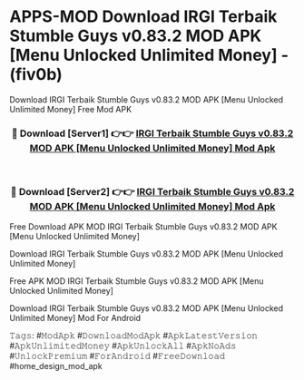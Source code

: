 # APPS-MOD Download IRGI Terbaik Stumble Guys v0.83.2 MOD APK [Menu Unlocked Unlimited Money] - (fiv0b)
Download IRGI Terbaik Stumble Guys v0.83.2 MOD APK [Menu Unlocked Unlimited Money] Free Mod APK

<div align="center">
<h3>🔴 Download [Server1] 👉👉 <a href="https://apk-comot.site?title=IRGI_Terbaik_Stumble_Guys_v0.83.2_MOD_APK_[Menu_Unlocked_Unlimited_Money]">IRGI Terbaik Stumble Guys v0.83.2 MOD APK [Menu Unlocked Unlimited Money] Mod Apk</a></h3><br>

<h3>🔴 Download [Server2] 👉👉 <a href="https://apk-comot.site?title=IRGI_Terbaik_Stumble_Guys_v0.83.2_MOD_APK_[Menu_Unlocked_Unlimited_Money]">IRGI Terbaik Stumble Guys v0.83.2 MOD APK [Menu Unlocked Unlimited Money] Mod Apk</a></h3>
</div>


Free Download APK MOD IRGI Terbaik Stumble Guys v0.83.2 MOD APK [Menu Unlocked Unlimited Money]

Download IRGI Terbaik Stumble Guys v0.83.2 MOD APK [Menu Unlocked Unlimited Money] 

Free APK MOD IRGI Terbaik Stumble Guys v0.83.2 MOD APK [Menu Unlocked Unlimited Money] 

Download IRGI Terbaik Stumble Guys v0.83.2 MOD APK [Menu Unlocked Unlimited Money] Mod For Android

𝚃𝚊𝚐𝚜: #𝙼𝚘𝚍𝙰𝚙𝚔 #𝙳𝚘𝚠𝚗𝚕𝚘𝚊𝚍𝙼𝚘𝚍𝙰𝚙𝚔 #𝙰𝚙𝚔𝙻𝚊𝚝𝚎𝚜𝚝𝚅𝚎𝚛𝚜𝚒𝚘𝚗 #𝙰𝚙𝚔𝚄𝚗𝚕𝚒𝚖𝚒𝚝𝚎𝚍𝙼𝚘𝚗𝚎𝚢 #𝙰𝚙𝚔𝚄𝚗𝚕𝚘𝚌𝚔𝙰𝚕𝚕 #𝙰𝚙𝚔𝙽𝚘𝙰𝚍𝚜 #𝚄𝚗𝚕𝚘𝚌𝚔𝙿𝚛𝚎𝚖𝚒𝚞𝚖 #𝙵𝚘𝚛𝙰𝚗𝚍𝚛𝚘𝚒𝚍 #𝙵𝚛𝚎𝚎𝙳𝚘𝚠𝚗𝚕𝚘𝚊𝚍 #home_design_mod_apk